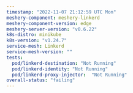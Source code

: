 ```yaml
---
timestamp: "2022-11-07 21:12:59 UTC Mon"
meshery-component: meshery-linkerd
meshery-component-version: edge
meshery-server-version: "v0.6.22"
k8s-distro: minikube
k8s-version: "v1.24.7"
service-mesh: Linkerd
service-mesh-version: ""
tests:
  pod/linkerd-destination: "Not Running"
  pod/linkerd-identity: "Not Running"
  pod/linkerd-proxy-injector:  "Not Running"
overall-status: "failing"
---
```

